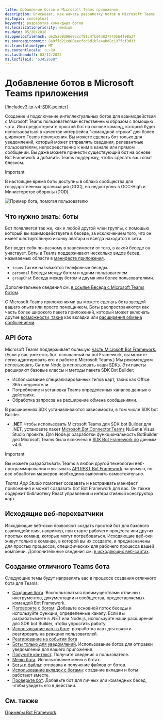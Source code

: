 ```yaml
---
title: Добавление ботов в Microsoft Teams приложения
description: Описывает, как начать разработку ботов в Microsoft Teams
ms.topic: conceptual
keywords: разработка командных ботов
ms.localizationpriority: medium
ms.date: 05/20/2018
ms.openlocfilehash: de25a69d96e9cccf81c4fb04d827740b64f98a37
ms.sourcegitcommit: 8a0ffd21c800eecfcd6d1b5c4abd8c107fcf3d33
ms.translationtype: MT
ms.contentlocale: ru-RU
ms.lasthandoff: 03/12/2022
ms.locfileid: "63452608"
---
```

# <a name="add-bots-to-microsoft-teams-apps"></a>Добавление ботов в Microsoft Teams приложения

[!include[v3-to-v4-SDK-pointer](~/includes/v3-to-v4-pointer-bots.md)]

Создание и подключение интеллектуальных ботов для взаимодействия с Microsoft Teams пользователями естественным образом с помощью чата. Или предостереите простой бот на основе команд, который будет использоваться в качестве интерфейса "командной строки" для более широкого Teams приложения. Вы можете сделать бот только для уведомлений, который может отправлять сведения, релевантные пользователям, непосредственно к ним в канале или прямом сообщении. Вы даже можете принести существующий бот на основе Bot Framework и добавить Teams поддержку, чтобы сделать ваш опыт блеском.

> [!IMPORTANT]
> В настоящее время боты доступны в облако сообщества для государственных организаций (GCC), но недоступны в GCC-High и Министерстве обороны (DOD).

![Пример бота, помогая пользователю](~/assets/images/bot_example.png)

## <a name="what-you-need-to-know-bots"></a>Что нужно знать: боты

Бот появляется так же, как и любой другой член группы, с помощью который вы взаимодействуете в беседе, за исключением того, что он имеет шестиугольную иконку аватара и всегда находится в сети.

Бот ведет себя по-разному в зависимости от того, в какой беседе он участвует. Боты в Teams поддерживают несколько видов бесед, называемых области в [манифесте приложения](~/resources/schema/manifest-schema.md).

* `teams` Также называются телефонные беседы.
* `personal` Беседы между ботом и одним пользователем.
* `groupChat` Беседа между ботом и двумя или более пользователями.

Дополнительные сведения см. [в ссылке Беседа с Microsoft Teams ботом](~/resources/bot-v3/bot-conversations/bots-conversations.md).

С Microsoft Teams приложениями вы можете сделать бота звездой вашего опыта или просто помощником. Боты распространяются как часть более широкого пакета приложений, который может включать другие [возможности, такие](~/tabs/what-are-tabs.md) как вкладки или [расширения обмена сообщениями](~/messaging-extensions/what-are-messaging-extensions.md).

## <a name="bot-apis"></a>API бота

Microsoft Teams поддерживает большую [часть Microsoft Bot Framework.](https://dev.botframework.com/) (Если у вас уже есть бот, основанный на bot Framework, вы можете легко адаптировать его к работе в Microsoft Teams.) Мы рекомендуем использовать C# или Node.js использовать наши [SDKs](/microsoftteams/platform/#pivot=sdk-tools). Эти пакеты расширяют базовые классы и методы пакета SDK Bot Builder:

* Использование специализированных типов карт, таких как Office 365 соединители.
* Потребление и установка Teams определенных каналов данных о действиях.
* Обработка запросов на расширение обмена сообщениями.

В расширениях SDK устанавливаются зависимости, в том числе SDK bot Builder.

* **.NET** Чтобы использовать Microsoft Teams для SDK bot Builder для .NET, установите пакет [Microsoft.Bot.Connector.Teams](https://www.nuget.org/packages/Microsoft.Bot.Connector.Teams) NuGet в Visual Studio проекте. Для Node.js разработки функциональность BotBuilder для Microsoft Teams была включена в [SDK Bot Framework по](https://github.com/microsoft/botframework-sdk) данным v4.6.

> [!IMPORTANT]
> Вы можете разрабатывать Teams в любой другой технологии веб-программирования и вызывать [API REST Bot Framework](/bot-framework/rest-api/bot-framework-rest-overview) напрямую, но все обработки маркеров необходимо выполнять самостоятельно.

*Teams App Studio* помогает создавать и настраивать манифест приложения и может создавать бот Bot Framework для вас. Он также содержит библиотеку React управления и интерактивный конструктор карт.

## <a name="outgoing-webhooks"></a>Исходящие веб-перехватчики

Исходяющие веб-окки позволяют создать простой бот для базового взаимодействия, например, при старте рабочего процесса или других простых команд, которые могут потребоваться. Исходяющие веб-оки живут только в команде, в которой вы их создаете, и предназначены для простых процессов, специфических для рабочего процесса вашей компании. Дополнительные сведения см. [в исходяющих веб-сайтах](~/webhooks-and-connectors/how-to/add-outgoing-webhook.md).

## <a name="build-a-great-teams-bot"></a>Создание отличного Teams бота

Следующие темы будут направлять вас в процессе создания отличного бота для Teams:

* [Создание бота](~/resources/bot-v3/bots-create.md). Воспользоваться преимуществами отличных инструментов, документации и сообщества, предоставляемых командой Bot Framework.
* [Поговорите с ботом](~/resources/bot-v3/bot-conversations/bots-conversations.md): Добавьте основной поток беседы и используйте функции, определенные каналу. Если вы разрабатываете в .NET или Node.js, используйте наши расширения для SDK bot Builder, чтобы упростить работу.
* [Использование карт в боте](~/resources/bot-v3/bots-cards.md): разработка карт для связи и реагировать на реакцию пользователей.
* [Реагирование на события бота](~/resources/bot-v3/bots-notifications.md)
* [Боты только для уведомлений](~/resources/bot-v3/bots-notification-only.md). Использование ботов для отправки уведомлений для вашего приложения.
* [Получите контекст](~/resources/bot-v3/bots-context.md). Получите сведения о пользователе.
* [Меню бота](~/resources/bot-v3/bots-menus.md). Использование меню в ботах.
* [Боты и файлы](~/resources/bot-v3/bots-files.md): отправка и получение файлов от ботов.
* [Использование вкладок с ботами](~/resources/bot-v3/bots-with-tabs.md): создание вкладки и боты работают вместе.
* [Проверьте бот](~/resources/bot-v3/bots-test.md). Добавьте бот для личных или командных бесед, чтобы увидеть его в действии.

## <a name="see-also"></a>См. также

[Примеры Bot Framework](https://github.com/Microsoft/BotBuilder-Samples/blob/master/README.md).
